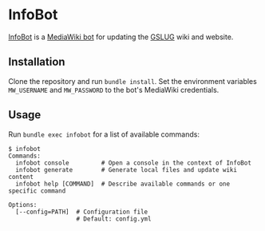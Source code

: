# InfoBot

[InfoBot] is a [MediaWiki bot][bot] for updating the [GSLUG] wiki and
website.

## Installation

Clone the repository and run `bundle install`. Set the environment variables
`MW_USERNAME` and `MW_PASSWORD` to the bot's MediaWiki credentials.

## Usage

Run `bundle exec infobot` for a list of available commands:

    $ infobot
    Commands:
      infobot console         # Open a console in the context of InfoBot
      infobot generate        # Generate local files and update wiki content
      infobot help [COMMAND]  # Describe available commands or one specific command

    Options:
      [--config=PATH]  # Configuration file
                       # Default: config.yml


  [bot]: http://www.mediawiki.org/wiki/bot
  [gslug]: http://gslug.org/
  [infobot]: http://gslug.org/wiki/User:InfoBot

